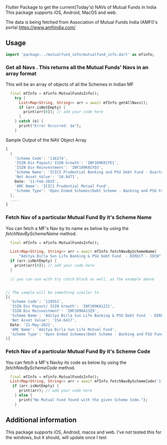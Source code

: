 <!--
This README describes the package. If you publish this package to pub.dev,
this README's contents appear on the landing page for your package.

For information about how to write a good package README, see the guide for
[writing package pages](https://dart.dev/tools/pub/writing-package-pages).

For general information about developing packages, see the Dart guide for
[creating packages](https://dart.dev/guides/libraries/create-packages)
and the Flutter guide for
[developing packages and plugins](https://flutter.dev/to/develop-packages).
-->

Flutter Package to get the current(Today's) NAVs of Mutual Funds in India
This package supports iOS, Android, MacOS and web.

The data is being fetched from Association of Mutual Funds India (AMFI)'s portal https://www.amfiindia.com/

## Usage

```dart
import 'package:../mutualfund_info/mutualfund_info.dart' as mfinfo;
```

### Get all Navs . This returns all the Mutual Funds' Navs in an array format

This will be an array of objects of all the Schemes in Indian MF

```dart
  final mfInfo = mfinfo.MutualFundsInfo();
    try {
      List<Map<String, String>> arr = await mfInfo.getAllNavs();
      if (arr.isNotEmpty) {
        print(arr[0]); // add your code here
      }
    } catch (e) {
      print("Error Occurred: $e");
    }
```

Sample Output of the NAV Object Array

```dart
[
  {
    'Scheme Code': '116174',
    'ISIN Div Payout/ ISIN Growth': 'INF109K01YE1',
    'ISIN Div Reinvestment': 'INF109K01YD3',
    'Scheme Name': 'ICICI Prudential Banking and PSU Debt Fund - Quarterly IDCW',
    'Net Asset Value': '10.8471',
    Date: '11-Feb-2025',
    'AMC Name': 'ICICI Prudential Mutual Fund',
    'Scheme Type': 'Open Ended Schemes(Debt Scheme - Banking and PSU Fund)'
  },
  ....
]
```

### Fetch Nav of a particular Mutual Fund By it's Scheme Name

You can fetch a MF's Nav by its name as below by using the _fetchNavBySchemeName_ method.

```dart
  final mfInfo = mfinfo.MutualFundsInfo();

  List<Map<String, String>> arr = await mfInfo.fetchNavBySchemeName(
      "Aditya Birla Sun Life Banking & PSU Debt Fund  - DIRECT - IDCW");
  if (arr.isNotEmpty) {
    print(arr[0]); // add your code here
  }

  // you can use with try catch block as well, as the example above


// The sample will be something similar to
[{
  'Scheme Code': '119551',
  'ISIN Div Payout/ ISIN Growth': 'INF209KA12Z1',
  'ISIN Div Reinvestment': 'INF209KA13Z9',
  'Scheme Name': 'Aditya Birla Sun Life Banking & PSU Debt Fund  - DIRECT - IDCW',
  'Net Asset Value': '154.6417',
  Date: '21-May-2021',
  'AMC Name': 'Aditya Birla Sun Life Mutual Fund',
  'Scheme Type': 'Open Ended Schemes(Debt Scheme - Banking and PSU Fund)'
}]

```

### Fetch Nav of a particular Mutual Fund By it's Scheme Code

You can fetch a MF's Navby its code as below by using the _fetchNavBySchemeCode_ method.

```dart
  final mfInfo = mfinfo.MutualFundsInfo();
  List<Map<String, String>> arr = await mfInfo.fetchNavBySchemeCode('119551');
   if (arr.isNotEmpty) {
      print(arr); // add your code here
    } else {
      print("No Mutual Fund found with the given Scheme Code.");
    }
```

## Additional information

This package supports iOS, Android, macos and web.
I've not tested this for the windows, but it should, will update once I test
